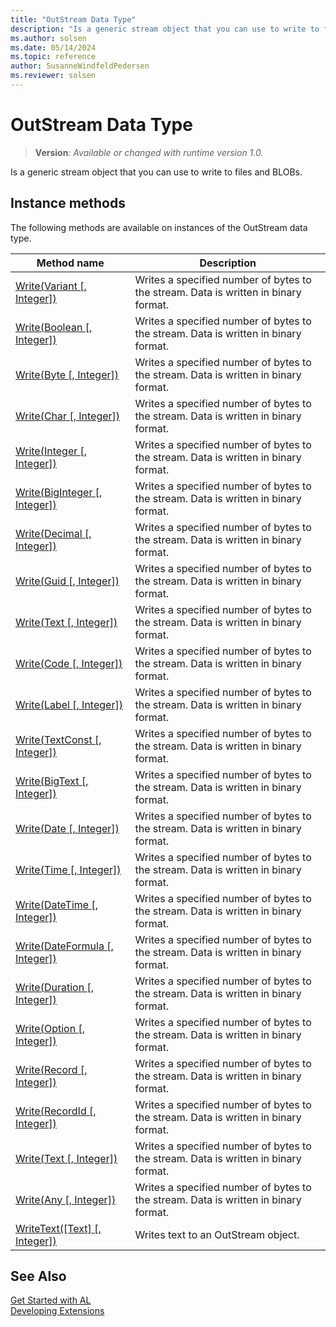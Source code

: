 ```yaml
---
title: "OutStream Data Type"
description: "Is a generic stream object that you can use to write to files and BLOBs."
ms.author: solsen
ms.date: 05/14/2024
ms.topic: reference
author: SusanneWindfeldPedersen
ms.reviewer: solsen
---
```

[//]: # (START>DO_NOT_EDIT)
[//]: # (IMPORTANT:Do not edit any of the content between here and the END>DO_NOT_EDIT.)
[//]: # (Any modifications should be made in the .xml files in the ModernDev repo.)
# OutStream Data Type
> **Version**: _Available or changed with runtime version 1.0._

Is a generic stream object that you can use to write to files and BLOBs.



## Instance methods
The following methods are available on instances of the OutStream data type.

|Method name|Description|
|-----------|-----------|
|[Write(Variant [, Integer])](outstream-write-variant-integer-method.md)|Writes a specified number of bytes to the stream. Data is written in binary format.|
|[Write(Boolean [, Integer])](outstream-write-boolean-integer-method.md)|Writes a specified number of bytes to the stream. Data is written in binary format.|
|[Write(Byte [, Integer])](outstream-write-byte-integer-method.md)|Writes a specified number of bytes to the stream. Data is written in binary format.|
|[Write(Char [, Integer])](outstream-write-char-integer-method.md)|Writes a specified number of bytes to the stream. Data is written in binary format.|
|[Write(Integer [, Integer])](outstream-write-integer-integer-method.md)|Writes a specified number of bytes to the stream. Data is written in binary format.|
|[Write(BigInteger [, Integer])](outstream-write-biginteger-integer-method.md)|Writes a specified number of bytes to the stream. Data is written in binary format.|
|[Write(Decimal [, Integer])](outstream-write-decimal-integer-method.md)|Writes a specified number of bytes to the stream. Data is written in binary format.|
|[Write(Guid [, Integer])](outstream-write-guid-integer-method.md)|Writes a specified number of bytes to the stream. Data is written in binary format.|
|[Write(Text [, Integer])](outstream-write-text-integer-method.md)|Writes a specified number of bytes to the stream. Data is written in binary format.|
|[Write(Code [, Integer])](outstream-write-code-integer-method.md)|Writes a specified number of bytes to the stream. Data is written in binary format.|
|[Write(Label [, Integer])](outstream-write-label-integer-method.md)|Writes a specified number of bytes to the stream. Data is written in binary format.|
|[Write(TextConst [, Integer])](outstream-write-textconst-integer-method.md)|Writes a specified number of bytes to the stream. Data is written in binary format.|
|[Write(BigText [, Integer])](outstream-write-bigtext-integer-method.md)|Writes a specified number of bytes to the stream. Data is written in binary format.|
|[Write(Date [, Integer])](outstream-write-date-integer-method.md)|Writes a specified number of bytes to the stream. Data is written in binary format.|
|[Write(Time [, Integer])](outstream-write-time-integer-method.md)|Writes a specified number of bytes to the stream. Data is written in binary format.|
|[Write(DateTime [, Integer])](outstream-write-datetime-integer-method.md)|Writes a specified number of bytes to the stream. Data is written in binary format.|
|[Write(DateFormula [, Integer])](outstream-write-dateformula-integer-method.md)|Writes a specified number of bytes to the stream. Data is written in binary format.|
|[Write(Duration [, Integer])](outstream-write-duration-integer-method.md)|Writes a specified number of bytes to the stream. Data is written in binary format.|
|[Write(Option [, Integer])](outstream-write-option-integer-method.md)|Writes a specified number of bytes to the stream. Data is written in binary format.|
|[Write(Record [, Integer])](outstream-write-table-integer-method.md)|Writes a specified number of bytes to the stream. Data is written in binary format.|
|[Write(RecordId [, Integer])](outstream-write-recordid-integer-method.md)|Writes a specified number of bytes to the stream. Data is written in binary format.|
|[Write(Text [, Integer])](outstream-write-string-integer-method.md)|Writes a specified number of bytes to the stream. Data is written in binary format.|
|[Write(Any [, Integer])](outstream-write-joker-integer-method.md)|Writes a specified number of bytes to the stream. Data is written in binary format.|
|[WriteText([Text] [, Integer])](outstream-writetext-method.md)|Writes text to an OutStream object.|

[//]: # (IMPORTANT: END>DO_NOT_EDIT)
## See Also
[Get Started with AL](../../devenv-get-started.md)  
[Developing Extensions](../../devenv-dev-overview.md)  